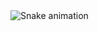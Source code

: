 <img src="https://raw.githubusercontent.com/advik-aggarwal/advik-aggarwal/output/snake.svg" alt="Snake animation" />

###
